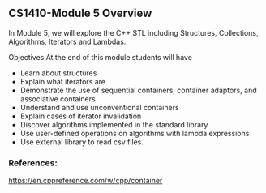 ## CS1410-Module 5 Overview

In Module 5, we will explore the C++ STL including Structures, Collections, Algorithms, Iterators and Lambdas. 


Objectives
At the end of this module students will have  
* Learn about structures
* Explain what iterators are
* Demonstrate the use of sequential containers, container adaptors, and associative containers
* Understand and use unconventional containers
* Explain cases of iterator invalidation
* Discover algorithms implemented in the standard library
* Use user-defined operations on algorithms with lambda expressions
* Use external library to read csv files. 

### References:
https://en.cppreference.com/w/cpp/container